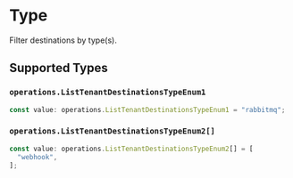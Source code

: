 # Type

Filter destinations by type(s).


## Supported Types

### `operations.ListTenantDestinationsTypeEnum1`

```typescript
const value: operations.ListTenantDestinationsTypeEnum1 = "rabbitmq";
```

### `operations.ListTenantDestinationsTypeEnum2[]`

```typescript
const value: operations.ListTenantDestinationsTypeEnum2[] = [
  "webhook",
];
```


